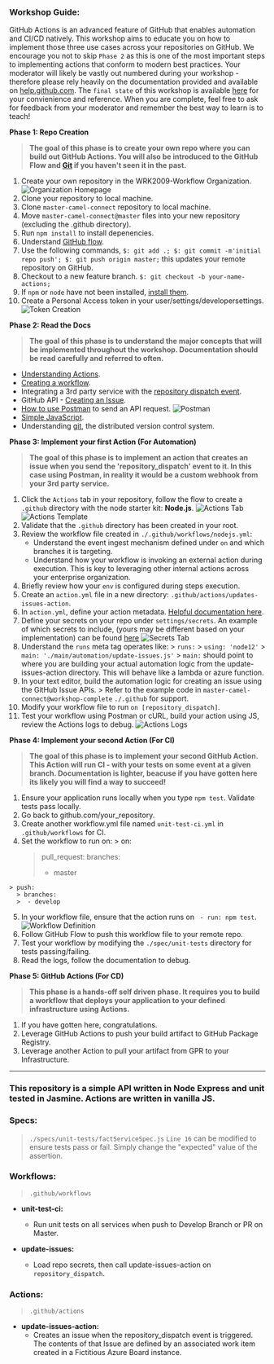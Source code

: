 ### Workshop Guide:

GitHub Actions is an advanced feature of GitHub that enables automation and CI/CD natively. This workshop aims to educate you on how to implement those three use cases across your repositories on GitHub. We encourage you not to skip `Phase 2` as this is one of the most important steps to implementing actions that conform to modern best practices. Your moderator will likely be vastly out numbered during your workshop - therefore please rely heavily on the documentation provided and available on [help.github.com](https://help.github.com/en). The `final state` of this workshop is available [here](https://github.com/WRK2009-Workflow/master-camel-connect/tree/workshop-complete/.github) for your convienience and reference. When you are complete, feel free to ask for feedback from your moderator and remember the best way to learn is to teach!

**Phase 1: Repo Creation**
  > **The goal of this phase is to create your own repo where you can build out GitHub Actions. You will also be introduced to the GitHub Flow and [Git](https://git-scm.com/book/en/v2/Getting-Started-What-is-Git%3F) if you haven't seen it in the past.**
  1. Create your own repository in the WRK2009-Workflow Organization.
    ![Organization Homepage](/images/newrepo.png)
  2. Clone your repository to local machine.
  3. Clone `master-camel-connect` repository to local machine.
  4. Move `master-camel-connect@master` files into your new repository (excluding the .github directory).
  5. Run `npm install` to install depenencies.
  6. Understand [GitHub flow](https://guides.github.com/introduction/flow/).
  7. Use the following commands, `$: git add .; $: git commit -m'initial repo push'; $: git push origin master;` this updates your remote repository on GitHub.
  8. Checkout to a new feature branch. `$: git checkout -b your-name-actions;`
  9. If `npm` or `node` have not been installed, [install them](https://www.guru99.com/download-install-node-js.html).
  10. Create a Personal Access token in your user/settings/developersettings.
  ![Token Creation](/images/token.png)

**Phase 2: Read the Docs**
  > **The goal of this phase is to understand the major concepts that will be implemented throughout the workshop. Documentation should be read carefully and referred to often.**
  - [Understanding Actions](https://help.github.com/en/github/automating-your-workflow-with-github-actions/about-github-actions#core-concepts-for-github-actions).
  - [Creating a workflow](https://help.github.com/en/github/automating-your-workflow-with-github-actions/configuring-a-workflow).
  - Integrating a 3rd party service with the [repository dispatch event](https://developer.github.com/v3/repos/#create-a-repository-dispatch-event).
  - GitHub API - [Creating an Issue](https://developer.github.com/v3/issues/).
  - [How to use Postman](https://learning.getpostman.com/getting-started/) to send an API request.
  ![Postman](/images/postman.png)
  - [Simple JavaScript](https://www.w3schools.com/js/js_examples.asp).
  - Understanding [git](https://git-scm.com/book/en/v2/Getting-Started-What-is-Git%3F), the distributed version control system. 
  
**Phase 3: Implement your first Action (For Automation)**
  > **The goal of this phase is to implement an action that creates an issue when you send the 'repository_dispatch' event to it. In this case using Postman, in reality it would be a custom webhook from your 3rd party service.**
  1. Click the `Actions` tab in your repository, follow the flow to create a `.github` directory with the node starter kit: **Node.js**.
  ![Actions Tab](/images/actiontab.png)
  ![Actions Template](/images/actiontemplate.png)
  1. Validate that the `.github` directory has been created in your root.
  1. Review the workflow file created in `./.github/workflows/nodejs.yml`:
     - Understand the event ingest mechanism defined under `on` and which branches it is targeting. 
     - Understand how your workflow is invoking an external action during execution. This is key to leveraging other internal actions across your enterprise organization.
  1. Briefly review how your `env` is configured during steps execution.
  1. Create an `action.yml` file in a new directory: `.github/actions/updates-issues-action`.
  1. In `action.yml`, define your action metadata. [Helpful documentation here](https://help.github.com/en/github/automating-your-workflow-with-github-actions/metadata-syntax-for-github-actions).
  1. Define your secrets on your repo under `settings/secrets`. An example of which secrets to include, (yours may be different based on your implementation) can be found [here](https://github.com/WRK2009-Workflow/master-camel-connect/blob/workshop-complete/.github/actions/update-issues-action/action.yml)
  ![Secrets Tab](/images/secrets.png)
  1. Understand the `runs` meta tag operates like:
    > `runs:`
    > `using: 'node12'`
    > `main: './main/automation/update-issues.js'`
    > `main:` should point to where you are building your actual automation logic from the update-issues-action directory. This will behave like a lambda or azure function.
  1. In your text editor, build the automation logic for creating an issue using the GitHub Issue APIs.
    > Refer to the example code in `master-camel-connect@workshop-complete` `./.github` for support.
  1. Modify your workflow file to run `on [repository_dispatch]`.
  1. Test your workflow using Postman or cURL, build your action using JS, review the Actions logs to debug.
  ![Actions Logs](/images/actionlogs.png)

**Phase 4: Implement your second Action (For CI)**
  > **The goal of this phase is to implement your second GitHub Action. This Action will run CI - with your tests on some event at a given branch. Documentation is lighter, beacuse if you have gotten here its likely you will find a way to succeed!**
  1. Ensure your application runs locally when you type `npm test`. Validate tests pass locally.
  2. Go back to github.com/your_repository.
  3. Create another workflow.yml file named `unit-test-ci.yml` in `.github/workflows` for CI.
  4. Set the workflow to run on:
    > on: 
      > pull_request:
        > branches:	
        > - master	

    > push:	
      > branches:	
      >  - develop
  5. In your workflow file, ensure that the action runs on ` - run: npm test`.
  ![Workflow Definition](/images/workflow.png)
  6. Follow GitHub Flow to push this workflow file to your remote repo.
  7. Test your workflow by modifying the `./spec/unit-tests` directory for tests passing/failing.
  8. Read the logs, follow the documentation to debug.

**Phase 5: GitHub Actions (For CD)**
  > **This phase is a hands-off self driven phase. It requires you to build a workflow that deploys your application to your defined infrastructure using Actions.**
  1. If you have gotten here, congratulations. 
  2. Leverage GitHub Actions to push your build artifact to GitHub Package Registry.
  3. Leverage another Action to pull your artifact from GPR to your Infrastructure. 

-------

### This repository is a simple API written in Node Express and unit tested in Jasmine. Actions are written in vanilla JS.

### Specs:
> `./specs/unit-tests/factServiceSpec.js`
> `Line 16` can be modified to ensure tests pass or fail. Simply change the "expected" value of the assertion. 

### Workflows:
> `.github/workflows`

- **unit-test-ci:**
  - Run unit tests on all services when push to Develop Branch or PR on Master.

- **update-issues:**
  - Load repo secrets, then call update-issues-action on `repository_dispatch`.

### Actions:
> `.github/actions`

- **update-issues-action:**
  - Creates an issue when the repository_dispatch event is triggered. The contents of that Issue are defined by an associated work item created in a Fictitious Azure Board instance.
